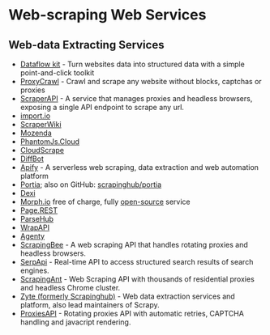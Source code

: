 # Web-scraping Web Services

## Web-data Extracting Services

  * [Dataflow kit](https://dataflowkit.com) - Turn websites data into structured data with a simple point-and-click toolkit
  * [ProxyCrawl](https://proxycrawl.com) - Crawl and scrape any website without blocks, captchas or proxies
  * [ScraperAPI](https://www.scraperapi.com) - A service that manages proxies
    and headless browsers, exposing a single API endpoint to scrape any url.
  * [import.io](https://import.io/)
  * [ScraperWiki](https://scraperwiki.com/about)
  * [Mozenda](https://www.mozenda.com/)
  * [PhantomJs.Cloud](https://phantomjscloud.com/)
  * [CloudScrape](http://cloudscrape.com/)
  * [DiffBot](http://www.diffbot.com/)
  * [Apify](https://www.apify.com/) - A serverless web scraping, data extraction and web automation platform
  * [Portia](http://scrapinghub.com/portia/); also on GitHub: [scrapinghub/portia](https://github.com/scrapinghub/portia)
  * [Dexi](https://dexi.io)
  * [Morph.io](https://morph.io) free of charge, fully [open-source](https://github.com/openaustralia/morph) service
  * [Page.REST](https://page.rest/)
  * [ParseHub](https://www.parsehub.com/)
  * [WrapAPI](https://wrapapi.com/)
  * [Agenty](https://www.agenty.com/)
  * [ScrapingBee](https://www.scrapingbee.com/) - A web scraping API that handles rotating proxies and headless browsers.
  * [SerpApi](https://serpapi.com/) - Real-time API to access structured search results of search engines.
  * [ScrapingAnt](https://scrapingant.com/) - Web Scraping API with thousands of residential proxies and headless Chrome cluster.
  * [Zyte (formerly Scrapinghub)](https://www.zyte.com/) - Web data extraction services and platform, also lead maintainers of Scrapy.
  * [ProxiesAPI](https://proxiesapi.com/) - Rotating proxies API with automatic retries, CAPTCHA handling and javacript rendering.
